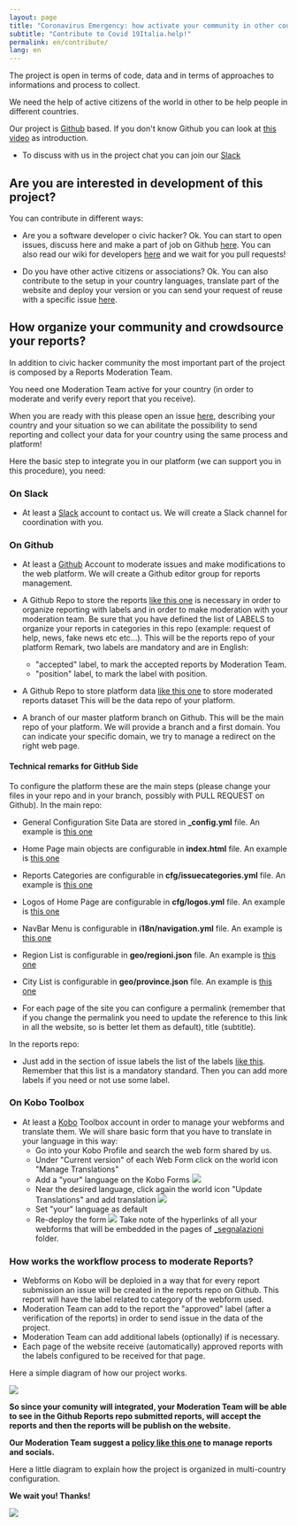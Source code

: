 ```yaml
---
layout: page
title: "Coronavirus Emergency: how activate your community in other countries"
subtitle: "Contribute to Covid 19Italia.help!"
permalink: en/contribute/
lang: en
---
```


The project is open in terms of code, data and in terms of approaches to informations and process to collect.

We need the help of active citizens of the world in other to be help people in different countries.

Our project is [Github](www.github.com) based. If you don't know Github you can look at [this video](https://www.youtube.com/watch?v=noZnOSpcjYY&t) as introduction.

* To discuss with us in the project chat you can join our [Slack](https://join.slack.com/t/covid19peoplehelp/shared_invite/zt-dbg7ctmp-ta7ZYJN5Lvvse1w0eCymMQ)

## Are you are interested in development of this project?

You can contribute in different ways:

* Are you a software developer o civic hacker? Ok. You can start to open issues, discuss here and make a part of job on Github [here](https://github.com/emergenzeHack/covid19italia/issues). You can also read our wiki for developers [here](https://www.covid19italia.help/en/wiki/) and we wait for you pull requests!

* Do you have other active citizens or associations? Ok. You can also contribute to the setup in your country languages, translate part of the website and deploy your version or you can send your request of reuse with a specific issue [here](https://github.com/emergenzeHack/covid19italia/issues).

## How organize your community and crowdsource your reports?

In addition to civic hacker community the most important part of the project is composed by a Reports Moderation Team.

You need one Moderation Team active for your country (in order to moderate and verify every report that you receive).

When you are ready with this please open an issue [here](https://github.com/emergenzehack/covid19italia/issues/new?title=%5BNewCountryCollaboration%5D), describing your country and your situation so we can abilitate the possibility to send reporting and collect your data for your country using the same process and platform!

Here the basic step to integrate you in our platform (we can support you in this procedure), you need:

### On Slack
- At least a [Slack](https://slack.com/intl/en-it/) account to contact us. We will create a Slack channel for coordination with you.

### On Github
- At least a [Github](www.github.com) Account to moderate issues and make modifications to the web platform. We will create a Github editor group for reports management.

- A Github Repo to store the reports [like this one](https://github.com/emergenzeHack/covid19italia_segnalazioni/issues) is necessary in order to organize reporting with labels and in order to make moderation with your moderation team.
Be sure that you have defined the list of LABELS to organize your reports in categories in this repo (example: request of help, news, fake news etc etc...). This will be the reports repo of your platform
Remark, two labels are mandatory and are in English:
  - "accepted" label, to mark the accepted reports by Moderation Team.
  - "position" label, to mark the label with position.

- A Github Repo to store platform data [like this one](https://github.com/emergenzeHack/covid19italia_data) to store moderated reports dataset This will be the data repo of your platform.

- A branch of our master platform branch on Github. This will be the main repo of your platform. We will provide a branch and a first domain. You can indicate your specific domain, we try to manage a redirect on the right web page.

#### Technical remarks for GitHub Side

To configure the platform these are the main steps (please change your files in your repo and in your branch, possibly with PULL REQUEST on Github). In the main repo:
- General Configuration Site Data are stored in **_config.yml** file. An example is [this one](https://github.com/emergenzeHack/covid19italia/blob/master/_config.yml)
- Home Page main objects are configurable in **index.html** file. An example is [this one](https://github.com/emergenzeHack/covid19italia/blob/master/index.html)
- Reports Categories are configurable in **cfg/issuecategories.yml** file. An example is [this one](https://github.com/emergenzeHack/covid19italia/blob/master/_data/cfg/issuecategories.yml)
- Logos of Home Page are configurable in **cfg/logos.yml** file. An example is [this one](https://github.com/emergenzeHack/covid19italia/blob/master/_data/cfg/logos.yml)
- NavBar Menu is configurable in **i18n/navigation.yml** file. An example is [this one](https://github.com/emergenzeHack/covid19italia/blob/master/_data/i18n/navigation.yml)
- Region List is configurable in **geo/regioni.json** file. An example is [this one](https://github.com/emergenzeHack/covid19italia/blob/master/_data/geo/regioni.json)
- City List is configurable in **geo/province.json** file. An example is [this one](https://github.com/emergenzeHack/covid19italia/blob/master/_data/geo/province.json)

- For each page of the site you can configure a permalink (remember that if you change the permalink you need to update the reference to this link in all the website, so is better let them as default), title (subtitle).


In the reports repo:
- Just add in the section of issue labels the list of the labels [like this](https://docs.google.com/spreadsheets/d/1a3N9kTjEs3FCzfw0_MmxYXq8z87m12kR-BndiFQfNEU/edit#gid=0). Remember that this list is a mandatory standard. Then you can add more labels if you need or not use some label.

### On Kobo Toolbox
- At least a [Kobo](https://kobo.humanitarianresponse.info/) Toolbox account in order to manage your webforms and translate them. We will share basic form that you have to translate in your language in this way:
  - Go into your Kobo Profile and search the web form shared by us.
  - Under "Current version" of each Web Form click on the world icon "Manage Translations"
  - Add a "your" language on the Kobo Forms
  ![](https://forum-kobotoolbox-org.s3.dualstack.us-east-1.amazonaws.com/optimized/2X/0/0be1721da99bc245b0d1d1203a20690c30b7ae5e_2_690x281.png)
  - Near the desired language, click again the world icon "Update Translations" and add translation
  ![](https://forum-kobotoolbox-org.s3.dualstack.us-east-1.amazonaws.com/optimized/2X/2/2c41a2643b1b35ce5d96979637adbf4c1a195288_2_690x339.png)
  - Set "your" language as default
  - Re-deploy the form
  ![](https://user-images.githubusercontent.com/368961/33343306-cc3ad2b6-d452-11e7-971b-3480e6ae2257.png)
Take note of the hyperlinks of all your webforms that will be embedded in the pages of [_segnalazioni](https://github.com/emergenzeHack/covid19italia/tree/master/_segnalazioni) folder.

### How works the workflow process to moderate Reports?
- Webforms on Kobo will be deploied in a way that for every report submission an issue will be created in the reports repo on Github. This report will have the label related to category of the webform used.
- Moderation Team can add to the report the "approved" label (after a verification of the reports) in order to send issue in the data of the project.
- Moderation Team can add additional labels (optionally) if is necessary.
- Each page of the website receive (automatically) approved reports with the labels configured to be received for that page.

Here a simple diagram of how our project works.

![](https://raw.githubusercontent.com/emergenzeHack/covid19italia/master/images/process1.jpg)

**So since your comunity will integrated, your Moderation Team will be able to see in the Github Reports repo submitted reports, will accept the reports and then the reports will be publish on the website.**

**Our Moderation Team suggest a [policy like this one](../policy/) to manage reports and socials.**

Here a little diagram to explain how the project is organized in multi-country configuration.

**We wait you! Thanks!**

![](https://raw.githubusercontent.com/emergenzeHack/covid19italia/master/images/diagramma%20(1).png)
